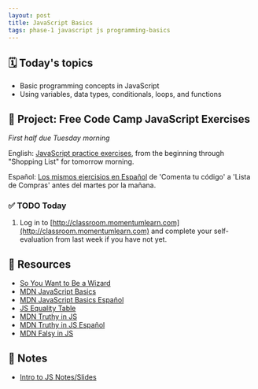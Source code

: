 ```yaml
---
layout: post
title: JavaScript Basics
tags: phase-1 javascript js programming-basics
---
```


## 🗓️ Today's topics

- Basic programming concepts in JavaScript
- Using variables, data types, conditionals, loops, and functions

## 🎯 Project: Free Code Camp JavaScript Exercises
_First half due Tuesday morning_

English:
[JavaScript practice exercises](https://www.freecodecamp.org/learn/javascript-algorithms-and-data-structures/#basic-javascript), from the beginning through "Shopping List" for tomorrow morning. 

Español:
[Los mismos ejercisios en Español](https://www.freecodecamp.org/espanol/learn/javascript-algorithms-and-data-structures/#basic-javascript) de 'Comenta tu código' a 'Lista de Compras' antes del martes por la mañana.

### ✅ TODO Today

1. Log in to [http://classroom.momentumlearn.com](http://classroom.momentumlearn.com) and complete your self-evaluation from last week if you have not yet.

## 🔖 Resources

- [So You Want to Be a Wizard](https://jvns.ca/wizard-zine.pdf)
- [MDN JavaScript Basics](https://developer.mozilla.org/en-US/docs/Learn/Getting_started_with_the_web/JavaScript_basics)
- [MDN JavaScript Basics Español](https://developer.mozilla.org/es/docs/Learn/Getting_started_with_the_web)
- [JS Equality Table](https://dorey.github.io/JavaScript-Equality-Table/)
- [MDN Truthy in JS](https://developer.mozilla.org/en-US/docs/Glossary/Truthy)
- [MDN Truthy in JS Español](https://developer.mozilla.org/es/docs/Glossary/Truthy)
- [MDN Falsy in JS](https://developer.mozilla.org/en-US/docs/Glossary/Falsy)

## 🦉 Notes

- [Intro to JS Notes/Slides](https://github.com/Momentum-Team-13/notes/blob/main/intro-js.md)
